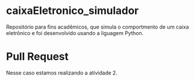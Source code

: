 # caixaEletronico_simulador
Repositório para fins acadêmicos, que simula o comportmento de um caixa eletrônico e foi desenvolvido usando a liguagem Python.
# Pull Request
Nesse caso estamos realizando a atividade 2.